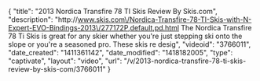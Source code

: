 {
    "title": "2013 Nordica Transfire 78 TI Skis Review By Skis.com",
    "description": "http:\/\/www.skis.com\/Nordica-Transfire-78-TI-Skis-with-N-Expert-EVO-Bindings-2013\/277172P,default,pd.html  The Nordica Transfire 78 Ti Skis is great for any skier whether you're just stepping ski onto the slope or you're a seasoned pro. These skis re desig",
    "videoid": "3766011",
    "date_created": "1411361142",
    "date_modified": "1418182005",
    "type": "captivate",
    "layout": "video",
    "url": "\/v\/2013-nordica-transfire-78-ti-skis-review-by-skis-com\/3766011"
}